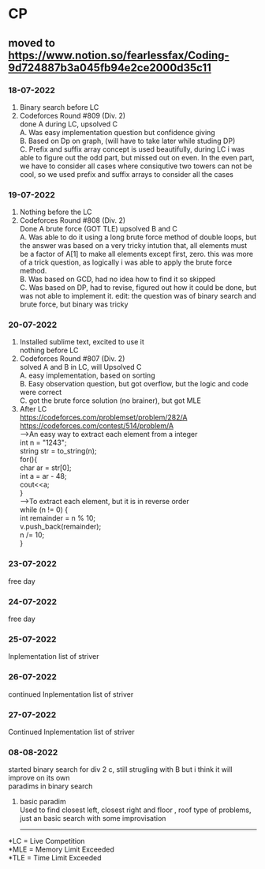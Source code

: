 # CP
## moved to https://www.notion.so/fearlessfax/Coding-9d724887b3a045fb94e2ce2000d35c11
### 18-07-2022
1. Binary search before LC<br>
2. Codeforces Round #809</b> (Div. 2)<br>
done A during LC, upsolved C<br>
A. Was easy implementation question but confidence giving<br>
B. Based on Dp on graph, (will have to take later while studing DP)<br>
C. Prefix and suffix array concept is used beautifully, during LC i was able to figure out the odd part, but missed out on even. In the even part, we have to consider all cases where consiqutive two towers can not be cool, so we used prefix and suffix arrays to consider all the cases<br>

### 19-07-2022
1. Nothing before the LC
2. Codeforces Round #808 (Div. 2)<br>
Done A brute force (GOT TLE) upsolved B and C <br>
A. Was able to do it using a long brute force method of double loops, but the answer was based on a very tricky intution that, all elements must be a factor of A[1] to make all elements except first, zero. this was more of a trick question, as logically i was able to apply the brute force method. <br>
B. Was based on GCD, had no idea how to find it so skipped<br>
C. Was based on DP, had to revise, figured out how it could be done, but was not able to implement it. edit: the question was of binary search and brute force, but binary was tricky<br>

### 20-07-2022
1. Installed sublime text, excited to use it<br>
nothing before LC<br>
2. Codeforces Round #807 (Div. 2)<br>
solved A and B in LC, will Upsolved C<br>
A. easy implementation, based on sorting<br>
B. Easy observation question, but got overflow, but the logic and code were correct<br>
C. got the brute force solution (no brainer), but got MLE<br>
3. After LC<br>
https://codeforces.com/problemset/problem/282/A <br>
https://codeforces.com/contest/514/problem/A<br>
-->An easy way to extract each element from a integer <br>
int n = "1243";<br>
string str = to_string(n);<br>
for(){<br>
  char ar = str[0];<br>
  int a = ar - 48;<br>
  cout<<a;<br>
}<br>
-->To extract each element, but it is in reverse order<br>
while (n != 0) {<br>
		int remainder = n % 10;<br>
		v.push_back(remainder);<br>
		n /= 10;<br>
	}<br>
### 23-07-2022
free day<br>
### 24-07-2022
free day<br>
### 25-07-2022
Inplementation list of striver<br>
### 26-07-2022
continued Inplementation list of striver<br>
### 27-07-2022
Continued Inplementation list of striver<br>
### 08-08-2022
started binary search for div 2 c, still strugling with B but i think it will improve on its own<br>
paradims in binary search<br>
1. basic paradim<br>
Used to find closest left, closest right and floor , roof type of problems, just an basic search with some improvisation<hr>




*LC = Live Competition<br>
*MLE = Memory Limit Exceeded<br>
*TLE = Time Limit Exceeded<br>
